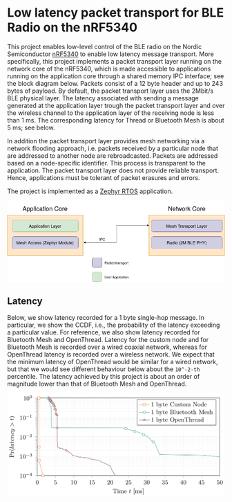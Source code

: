 # Low latency packet transport for BLE Radio on the nRF5340

This project enables low-level control of the BLE radio on the Nordic Semiconductor [nRF5340](https://www.nordicsemi.com/Products/Low-power-short-range-wireless/nRF5340) to enable low latency message transport. 
More specifically, this project implements a packet transport layer running on the network core of the nRF5340, which is made accessible to applications running on the application core through a shared memory IPC interface; see the block diagram below. Packets consist of a 12 byte header and up to 243 bytes of payload.
By default, the packet transport layer uses the 2Mbit/s BLE physical layer.
The latency associated with sending a message generated at the application layer trough the packet transport layer and over the wireless channel to the application layer of the receiving node is less than 1 ms. 
The corresponding latency for Thread or Bluetooth Mesh is about 5 ms; see below.

In addition the packet transport layer provides mesh networking via a network flooding approach, i.e. packets received by a particular node that are addressed to another node are rebroadcasted. Packets are addressed based on a node-specific identifier. This process is transparent to the application. 
The packet transport layer does not provide reliable transport. Hence, applications must be tolerant of packet erasures and errors. 

The project is implemented as a [Zephyr RTOS](https://github.com/zephyrproject-rtos/zephyr) application.

![overview](overview.png)

## Latency

Below, we show latency recorded for a 1 byte single-hop message. In particular, we show the CCDF, i.e., the probability of the latency exceeding a particular value. For reference, we also show latency recorded for Bluetooth Mesh and OpenThread. 
Latency for the custom node and for Bluetooth Mesh is recorded over a wired coaxial network, whereas for OpenThread latency is recorded over a wireless network. 
We expect that the minimum latency of OpenThread would be similar for a wired network, but that we would see different behaviour below about the `10^-2-th` percentile.
The latency achieved by this project is about an order of magnitude lower than that of Bluetooth Mesh and OpenThread.

![latency figure](latency.png)
